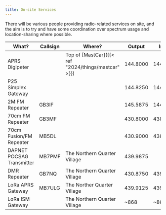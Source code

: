```yaml
---
title: On-site Services
---
```


There will be various people providing radio-related services on site, and the aim is to try and have some coordination over spectrum usage and location-sharing where possible.

|What?                    |Callsign | Where?                                |Output   |Input    | Who?         |Notes      |
|-------------------------|---------|---------------------------------------|---------|---------|--------------|-----------|
|APRS Digipeter           |         |Top of [MastCar]({{< ref "2024/things/mastcar" >}})|144.8000 |144.8000 |Plett (M0PLL) |           |
|P25 Simplex Gateway      |         |                                       |144.8250 |144.8250 |Josh (M0JMO)  |           |
|2M FM Repeater           |GB3IF    |                                       |145.5875 |144.5875 |Jim (M0ZAH)   |118.8 CTCSS|
|70cm FM Repeater         |GB3MF    |                                       |430.8000 |438.4000 |Tryst (M0TRY) |118.8 CTCSS|
|70cm Fusion/FM Repeater  |MB5DL    |                                       |430.9000 |438.5000 |Jim (M0ZAH)   |118.8 CTCSS|
|DAPNET POCSAG Transmitter|MB7PMF   |The Northern Quarter Village           |439.9875 |         |Dan (M0NXN)   |[www](https://www.makerspace.org.uk/radio/mb7pmf/)| 
|DMR Repeater             |GB7NQ    |The Northern Quarter Village           |430.8750 |439.9125 |Malcom (M0VNA)|[www](https://www.makerspace.org.uk/radio/gb7nq/)|
|LoRa APRS Gateway        |MB7ULG   |The Norther Quarter Village            |439.9125 |439.9125 |Malcom (M0VNA)|[www](https://www.makerspace.org.uk/radio/mb7ulg/)|
|LoRa ISM Gateway         |         |The Northern Quarter Village           |~868     |~868     |Malcom (M0VNA)|[www](https://www.makerspace.org.uk/radio/lorawan/)|
